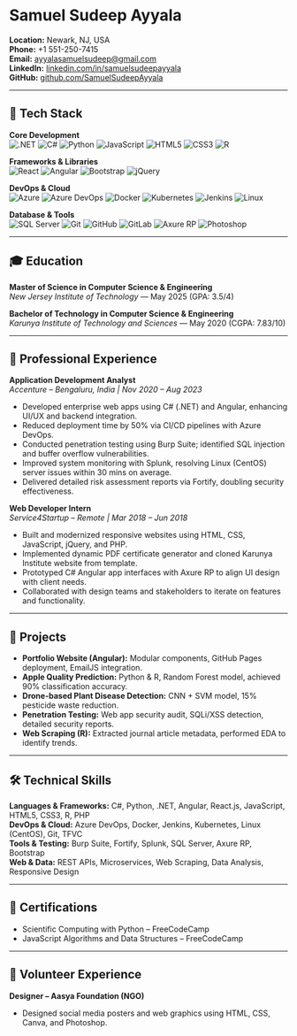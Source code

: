 
# Samuel Sudeep Ayyala
**Location:** Newark, NJ, USA  
**Phone:** +1 551-250-7415  
**Email:** ayyalasamuelsudeep@gmail.com  
**LinkedIn:** [linkedin.com/in/samuelsudeepayyala](https://www.linkedin.com/in/samuelsudeepayyala)  
**GitHub:** [github.com/SamuelSudeepAyyala](https://github.com/SamuelSudeepAyyala)

---
## 🚀 Tech Stack

**Core Development**  
![.NET](https://img.shields.io/badge/.NET-512BD4?style=flat&logo=dotnet&logoColor=white)
![C#](https://img.shields.io/badge/C%23-239120?style=flat&logo=c-sharp&logoColor=white)
![Python](https://img.shields.io/badge/Python-3776AB?style=flat&logo=python&logoColor=white)
![JavaScript](https://img.shields.io/badge/JavaScript-F7DF1E?style=flat&logo=javascript&logoColor=black)
![HTML5](https://img.shields.io/badge/HTML5-E34F26?style=flat&logo=html5&logoColor=white)
![CSS3](https://img.shields.io/badge/CSS3-1572B6?style=flat&logo=css3&logoColor=white)
![R](https://img.shields.io/badge/R-276DC3?style=flat&logo=r&logoColor=white)

**Frameworks & Libraries**  
![React](https://img.shields.io/badge/React-20232A?style=flat&logo=react&logoColor=61DAFB)
![Angular](https://img.shields.io/badge/Angular-DD0031?style=flat&logo=angular&logoColor=white)
![Bootstrap](https://img.shields.io/badge/Bootstrap-563D7C?style=flat&logo=bootstrap&logoColor=white)
![jQuery](https://img.shields.io/badge/jQuery-0769AD?style=flat&logo=jquery&logoColor=white)

**DevOps & Cloud**  
![Azure](https://img.shields.io/badge/Azure-0078D4?style=flat&logo=microsoftazure&logoColor=white)
![Azure DevOps](https://img.shields.io/badge/Azure_DevOps-0078D7?style=flat&logo=azuredevops&logoColor=white)
![Docker](https://img.shields.io/badge/Docker-2496ED?style=flat&logo=docker&logoColor=white)
![Kubernetes](https://img.shields.io/badge/Kubernetes-326CE5?style=flat&logo=kubernetes&logoColor=white)
![Jenkins](https://img.shields.io/badge/Jenkins-D24939?style=flat&logo=jenkins&logoColor=white)
![Linux](https://img.shields.io/badge/Linux-FCC624?style=flat&logo=linux&logoColor=black)

**Database & Tools**  
![SQL Server](https://img.shields.io/badge/SQL_Server-CC2927?style=flat&logo=microsoftsqlserver&logoColor=white)
![Git](https://img.shields.io/badge/Git-F05032?style=flat&logo=git&logoColor=white)
![GitHub](https://img.shields.io/badge/GitHub-181717?style=flat&logo=github&logoColor=white)
![GitLab](https://img.shields.io/badge/GitLab-FC6D26?style=flat&logo=gitlab&logoColor=white)
![Axure RP](https://img.shields.io/badge/Axure_RP-33AADD?style=flat&logo=axure&logoColor=white)
![Photoshop](https://img.shields.io/badge/Photoshop-31A8FF?style=flat&logo=adobephotoshop&logoColor=white)


---
## 🎓 Education

**Master of Science in Computer Science & Engineering**  
_New Jersey Institute of Technology_ — May 2025 (GPA: 3.5/4)  

**Bachelor of Technology in Computer Science & Engineering**  
_Karunya Institute of Technology and Sciences_ — May 2020 (CGPA: 7.83/10)

---

## 💼 Professional Experience

**Application Development Analyst**  
_Accenture – Bengaluru, India | Nov 2020 – Aug 2023_  
- Developed enterprise web apps using C# (.NET) and Angular, enhancing UI/UX and backend integration.  
- Reduced deployment time by 50% via CI/CD pipelines with Azure DevOps.  
- Conducted penetration testing using Burp Suite; identified SQL injection and buffer overflow vulnerabilities.  
- Improved system monitoring with Splunk, resolving Linux (CentOS) server issues within 30 mins on average.  
- Delivered detailed risk assessment reports via Fortify, doubling security effectiveness.

**Web Developer Intern**  
_Service4Startup – Remote | Mar 2018 – Jun 2018_  
- Built and modernized responsive websites using HTML, CSS, JavaScript, jQuery, and PHP.  
- Implemented dynamic PDF certificate generator and cloned Karunya Institute website from template.  
- Prototyped C# Angular app interfaces with Axure RP to align UI design with client needs.  
- Collaborated with design teams and stakeholders to iterate on features and functionality.

---

## 🧪 Projects

- **Portfolio Website (Angular):** Modular components, GitHub Pages deployment, EmailJS integration.  
- **Apple Quality Prediction:** Python & R, Random Forest model, achieved 90% classification accuracy.  
- **Drone-based Plant Disease Detection:** CNN + SVM model, 15% pesticide waste reduction.  
- **Penetration Testing:** Web app security audit, SQLi/XSS detection, detailed security reports.  
- **Web Scraping (R):** Extracted journal article metadata, performed EDA to identify trends.

---

## 🛠 Technical Skills

**Languages & Frameworks:** C#, Python, .NET, Angular, React.js, JavaScript, HTML5, CSS3, R, PHP  
**DevOps & Cloud:** Azure DevOps, Docker, Jenkins, Kubernetes, Linux (CentOS), Git, TFVC  
**Tools & Testing:** Burp Suite, Fortify, Splunk, SQL Server, Axure RP, Bootstrap  
**Web & Data:** REST APIs, Microservices, Web Scraping, Data Analysis, Responsive Design

---

## 📜 Certifications

- Scientific Computing with Python – FreeCodeCamp  
- JavaScript Algorithms and Data Structures – FreeCodeCamp

---

## 🤝 Volunteer Experience

**Designer – Aasya Foundation (NGO)**  
- Designed social media posters and web graphics using HTML, CSS, Canva, and Photoshop.
